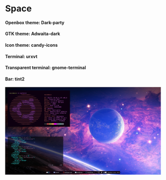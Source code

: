 # Space

#### Openbox theme: Dark-party
#### GTK theme: Adwaita-dark
#### Icon theme: candy-icons
#### Terminal: urxvt 
#### Transparent terminal: gnome-terminal
#### Bar: tint2

![Space Theme](spacetheme.png)

